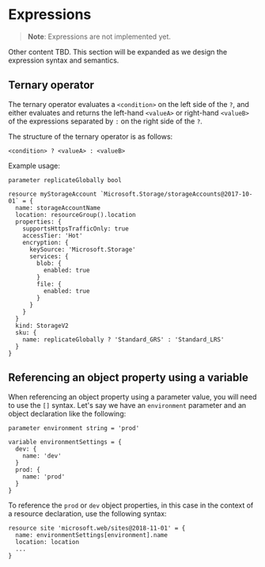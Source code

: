 # Expressions
> **Note**: Expressions are not implemented yet. 

Other content TBD. This section will be expanded as we design the expression syntax and semantics.

## Ternary operator
The ternary operator evaluates a `<condition>` on the left side of the `?`, and
 either evaluates and returns the left-hand `<valueA>` or right-hand `<valueB>` of the expressions separated by `:` on the right side of the `?`.

The structure of the ternary operator is as follows:
```
<condition> ? <valueA> : <valueB>
```

Example usage:
```
parameter replicateGlobally bool

resource myStorageAccount `Microsoft.Storage/storageAccounts@2017-10-01` = {
  name: storageAccountName
  location: resourceGroup().location
  properties: {
    supportsHttpsTrafficOnly: true
    accessTier: 'Hot'
    encryption: {
      keySource: 'Microsoft.Storage'
      services: {
        blob: {
          enabled: true
        }
        file: {
          enabled: true
        }
      }
    }
  }
  kind: StorageV2
  sku: {
    name: replicateGlobally ? 'Standard_GRS' : 'Standard_LRS'
  }
}
```

## Referencing an object property using a variable

When referencing an object property using a parameter value, you will need to use the `[]` syntax. Let's say we have an `environment` parameter and an object declaration like the following:

```
parameter environment string = 'prod'

variable environmentSettings = {
  dev: {
    name: 'dev'
  }
  prod: {
    name: 'prod'
  }
}
```

To reference the `prod` or `dev` object properties, in this case in the context of a resource declaration, use the following syntax:

```
resource site 'microsoft.web/sites@2018-11-01' = {
  name: environmentSettings[environment].name
  location: location
  ...
}
```